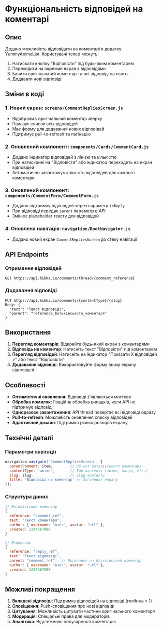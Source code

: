 # Функціональність відповідей на коментарі

## Опис

Додано можливість відповідати на коментарі в додатку YummyAnimeList. Користувачі тепер можуть:

1. Натискати кнопку "Відповісти" під будь-яким коментарем
2. Переходити на окремий екран з відповідями
3. Бачити оригінальний коментар та всі відповіді на нього
4. Додавати нові відповіді

## Зміни в коді

### 1. Новий екран: `screens/CommentRepliesScreen.js`
- Відображає оригінальний коментар зверху
- Показує список всіх відповідей
- Має форму для додавання нових відповідей
- Підтримує pull-to-refresh та пагінацію

### 2. Оновлений компонент: `components/Cards/CommentCard.js`
- Додано індикатор відповідей з лінією та кількістю
- При натисканні на "Відповісти" або індикатор переходить на екран відповідей
- Автоматично завантажує кількість відповідей для кожного коментаря

### 3. Оновлений компонент: `components/CommentForm/CommentForm.js`
- Додано підтримку відповідей через параметр `isReply`
- При відповіді передає `parent` параметр в API
- Змінює placeholder тексту для відповідей

### 4. Оновлена навігація: `navigation/RootNavigator.js`
- Додано новий екран `CommentRepliesScreen` до стеку навігації

## API Endpoints

### Отримання відповідей
```
GET https://api.hikka.io/comments/thread/{comment_reference}
```

### Додавання відповіді
```
PUT https://api.hikka.io/comments/{contentType}/{slug}
Body: {
  "text": "Текст відповіді",
  "parent": "reference_батьківського_коментаря"
}
```

## Використання

1. **Перегляд коментарів**: Відкрийте будь-який екран з коментарями
2. **Відповідь на коментар**: Натисніть текст "Відповісти" під коментарем
3. **Перегляд відповідей**: Натисніть на індикатор "Показати X відповідей >" або текст "Відповісти"
4. **Додавання відповіді**: Використовуйте форму внизу екрану відповідей

## Особливості

- **Оптимістичні оновлення**: Відповіді з'являються миттєво
- **Обробка помилок**: Граційна обробка випадків, коли API не підтримує відповіді
- **Одноразове завантаження**: API thread повертає всі відповіді одразу
- **Pull-to-refresh**: Можливість оновлення списку відповідей
- **Адаптивний дизайн**: Підтримка різних розмірів екрану

## Технічні деталі

### Параметри навігації
```javascript
navigation.navigate('CommentRepliesScreen', {
  parentComment: item,        // Об'єкт батьківського коментаря
  contentType: 'anime',       // Тип контенту (anime, manga, etc.)
  slug: slug,                 // Slug контенту
  title: 'Відповіді на коментар' // Заголовок екрану
});
```

### Структура даних
```javascript
// Батьківський коментар
{
  reference: "comment_ref",
  text: "Текст коментаря",
  author: { username: "user", avatar: "url" },
  created: 1234567890
}

// Відповідь
{
  reference: "reply_ref",
  text: "Текст відповіді",
  parent: "comment_ref",  // Посилання на батьківський коментар
  author: { username: "user", avatar: "url" },
  created: 1234567890
}
```

## Можливі покращення

1. **Вкладені відповіді**: Підтримка відповідей на відповіді (глибина > 1)
2. **Сповіщення**: Push-сповіщення про нові відповіді
3. **Цитування**: Можливість цитувати частини оригінального коментаря
4. **Модерація**: Спеціальні права для модераторів
5. **Аналітика**: Відстеження популярності коментарів
